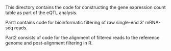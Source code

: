This directory contains the code for constructing the gene expression count table as part of the eQTL analysis.

Part1 contains code for bioinformatic filtering of raw single-end 3' mRNA-seq reads.

Part2 consists of code for the alignment of filtered reads to the reference genome and post-alignment filtering in R.
